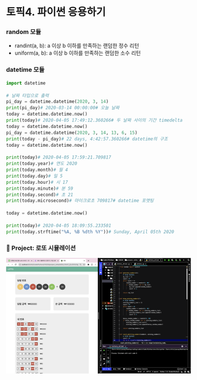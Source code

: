 # 토픽4. 파이썬 응용하기

### random 모듈

- randint(a, b): a 이상 b 이하를 만족하는 랜덤한 정수 리턴
- uniform(a, b): a 이상 b 이하를 만족하는 랜덤한 소수 리턴

### datetime 모듈

```python
import datetime

# 날짜 타입으로 출력
pi_day = datetime.datetime(2020, 3, 14)
print(pi_day)# 2020-03-14 00:00:00# 오늘 날짜
today = datetime.datetime.now()
print(today)# 2020-04-05 17:49:12.360266# 두 날짜 사이의 기간 timedelta
today = datetime.datetime.now()
pi_day = datetime.datetime(2020, 3, 14, 13, 6, 15)
print(today - pi_day)# 22 days, 4:42:57.360266# datetime의 구조
today = datetime.datetime.now()

print(today)# 2020-04-05 17:59:21.709817
print(today.year)# 연도 2020
print(today.month)# 월 4
print(today.day)# 일 5
print(today.hour)# 시 17
print(today.minute)# 분 59
print(today.second)# 초 21
print(today.microsecond)# 마이크로초 709817# datetime 포맷팅

today = datetime.datetime.now()

print(today)# 2020-04-05 18:09:55.233501
print(today.strftime("%A, %B %dth %Y"))# Sunday, April 05th 2020
```

### 📁 Project: 로또 시뮬레이션

![lotto](./image/lotto.png)
